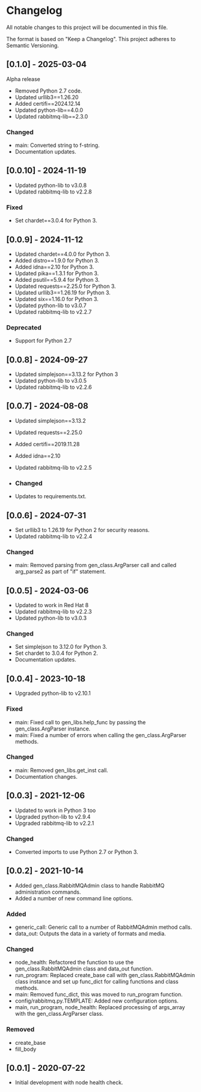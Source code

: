 # Changelog
All notable changes to this project will be documented in this file.

The format is based on "Keep a Changelog".  This project adheres to Semantic Versioning.


## [0.1.0] - 2025-03-04
Alpha release

- Removed Python 2.7 code.
- Updated urllib3==1.26.20
- Added certifi==2024.12.14
- Updated python-lib==4.0.0
- Updated rabbitmq-lib==2.3.0

### Changed
- main: Converted string to f-string.
- Documentation updates.


## [0.0.10] - 2024-11-19
- Updated python-lib to v3.0.8
- Updated rabbitmq-lib to v2.2.8

### Fixed
- Set chardet==3.0.4 for Python 3.


## [0.0.9] - 2024-11-12
- Updated chardet==4.0.0 for Python 3.
- Added distro==1.9.0 for Python 3.
- Added idna==2.10 for Python 3.
- Updated pika==1.3.1 for Python 3.
- Added psutil==5.9.4 for Python 3.
- Updated requests==2.25.0 for Python 3.
- Updated urllib3==1.26.19 for Python 3.
- Updated six==1.16.0 for Python 3.
- Updated python-lib to v3.0.7
- Updated rabbitmq-lib to v2.2.7
        
### Deprecated
- Support for Python 2.7


## [0.0.8] - 2024-09-27
- Updated simplejson==3.13.2 for Python 3
- Updated python-lib to v3.0.5
- Updated rabbitmq-lib to v2.2.6


## [0.0.7] - 2024-08-08
- Updated simplejson==3.13.2
- Updated requests==2.25.0
- Added certifi==2019.11.28
- Added idna==2.10
- Updated rabbitmq-lib to v2.2.5

- ### Changed
- Updates to requirements.txt.


## [0.0.6] - 2024-07-31
- Set urllib3 to 1.26.19 for Python 2 for security reasons.
- Updated rabbitmq-lib to v2.2.4

### Changed
- main: Removed parsing from gen_class.ArgParser call and called arg_parse2 as part of "if" statement.


## [0.0.5] - 2024-03-06
- Updated to work in Red Hat 8
- Updated rabbitmq-lib to v2.2.3
- Updated python-lib to v3.0.3

### Changed
- Set simplejson to 3.12.0 for Python 3.
- Set chardet to 3.0.4 for Python 2.
- Documentation updates.


## [0.0.4] - 2023-10-18
- Upgraded python-lib to v2.10.1

### Fixed
- main: Fixed call to gen_libs.help_func by passing the gen_class.ArgParser instance.
- main: Fixed a number of errors when calling the gen_class.ArgParser methods.

### Changed
- main: Removed gen_libs.get_inst call.
- Documentation changes.


## [0.0.3] - 2021-12-06
- Updated to work in Python 3 too
- Upgraded python-lib to v2.9.4
- Upgraded rabbitmq-lib to v2.2.1
 
### Changed
- Converted imports to use Python 2.7 or Python 3.


## [0.0.2] - 2021-10-14
- Added gen_class.RabbitMQAdmin class to handle RabbitMQ administration commands.
- Added a number of new command line options.

### Added
- generic_call: Generic call to a number of RabbitMQAdmin method calls.
- data_out: Outputs the data in a variety of formats and media.

### Changed
- node_health: Refactored the function to use the gen_class.RabbitMQAdmin class and data_out function.
- run_program: Replaced create_base call with gen_class.RabbitMQAdmin class instance and set up func_dict for calling functions and class methods.
- main: Removed func_dict, this was moved to run_program function.
- config/rabbitmq.py.TEMPLATE: Added new configuration options.
- main, run_program, node_health: Replaced processing of args_array with the gen_class.ArgParser class.

### Removed
- create_base
- fill_body


## [0.0.1] - 2020-07-22
- Initial development with node health check.

